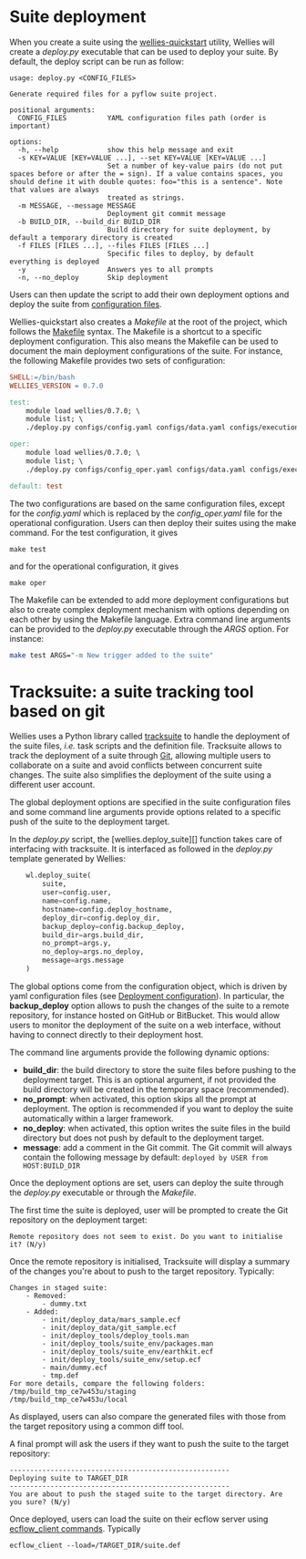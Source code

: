 # Suite deployment

When you create a suite using the [wellies-quickstart](quickstart_guide.md) utility, Wellies will create a *deploy.py* executable that can be used to deploy your suite. By default, the deploy script can be run as follow:

```
usage: deploy.py <CONFIG_FILES>

Generate required files for a pyflow suite project.

positional arguments:
  CONFIG_FILES          YAML configuration files path (order is important)

options:
  -h, --help            show this help message and exit
  -s KEY=VALUE [KEY=VALUE ...], --set KEY=VALUE [KEY=VALUE ...]
                        Set a number of key-value pairs (do not put spaces before or after the = sign). If a value contains spaces, you should define it with double quotes: foo="this is a sentence". Note that values are always
                        treated as strings.
  -m MESSAGE, --message MESSAGE
                        Deployment git commit message
  -b BUILD_DIR, --build_dir BUILD_DIR
                        Build directory for suite deployment, by default a temporary directory is created
  -f FILES [FILES ...], --files FILES [FILES ...]
                        Specific files to deploy, by default everything is deployed
  -y                    Answers yes to all prompts
  -n, --no_deploy       Skip deployment
```

Users can then update the script to add their own deployment options and deploy the suite from [configuration files](configurations.md).

Wellies-quickstart also creates a *Makefile* at the root of the project, which follows the [Makefile](https://www.gnu.org/software/make/manual/make.html#Introduction) syntax. The Makefile is a shortcut to a specific deployment configuration. This also means the Makefile can be used to document the main deployment configurations of the suite. For instance, the following Makefile provides two sets of configuration:

```Makefile
SHELL:=/bin/bash
WELLIES_VERSION = 0.7.0

test:
	module load wellies/0.7.0; \
	module list; \
	./deploy.py configs/config.yaml configs/data.yaml configs/execution_contexts.yaml configs/tools.yaml ${ARGS}

oper:
	module load wellies/0.7.0; \
	module list; \
	./deploy.py configs/config_oper.yaml configs/data.yaml configs/execution_contexts.yaml configs/tools.yaml ${ARGS}

default: test
```

The two configurations are based on the same configuration files, except for the *config.yaml* which is replaced by the *config_oper.yaml* file for the operational configuration. Users can then deploy their suites using the make command. For the test configuration, it gives

```shell
make test
```

and for the operational configuration, it gives

```shell
make oper
```

The Makefile can be extended to add more deployment configurations but also to create complex deployment mechanism with options depending on each other by using the Makefile language. Extra command line arguments can be provided to the *deploy.py* executable through the *ARGS* option. For instance:

```bash
make test ARGS="-m New trigger added to the suite"
```

# Tracksuite: a suite tracking tool based on git

Wellies uses a Python library called [tracksuite](https://github.com/ecmwf/tracksuite) to handle the deployment of the suite files, *i.e.* task scripts and the definition file. Tracksuite allows to track the deployment of a suite through [Git](https://git-scm.com), allowing multiple users to collaborate on a suite and avoid conflicts between concurrent suite changes. The suite also simplifies the deployment of the suite using a different user account.

The global deployment options are specified in the suite configuration files and some command line arguments provide options related to a specific push of the suite to the deployment target.

In the *deploy.py* script, the [wellies.deploy_suite][] function takes care of interfacing with tracksuite. It is interfaced as followed in the *deploy.py* template generated by Wellies:

```python
    wl.deploy_suite(
        suite,
        user=config.user,
        name=config.name,
        hostname=config.deploy_hostname,
        deploy_dir=config.deploy_dir,
        backup_deploy=config.backup_deploy,
        build_dir=args.build_dir,
        no_prompt=args.y,
        no_deploy=args.no_deploy,
        message=args.message
    )
```

The global options come from the configuration object, which is driven by yaml configuration files (see [Deployment configuration](deployment.md)). In particular, the **backup_deploy** option allows to push the changes of the suite to a remote repository, for instance hosted on GitHub or BitBucket. This would allow users to monitor the deployment of the suite on a web interface, without having to connect directly to their deployment host.

The command line arguments provide the following dynamic options:

- **build_dir**: the build directory to store the suite files before pushing to the deployment target. This is an optional argument, if not provided the build directory will be created in the temporary space (recommended).
- **no_prompt**: when activated, this option skips all the prompt at deployment. The option is recommended if you want to deploy the suite automatically within a larger framework.
- **no_deploy**: when activated, this option writes the suite files in the build directory but does not push by default to the deployment target.
- **message**: add a comment in the Git commit. The Git commit will always contain the following message by default: `deployed by USER from HOST:BUILD_DIR`

Once the deployment options are set, users can deploy the suite through the *deploy.py* executable or through the *Makefile*.

The first time the suite is deployed, user will be prompted to create the Git repository on the deployment target:

```
Remote repository does not seem to exist. Do you want to initialise it? (N/y)
```

Once the remote repository is initialised, Tracksuite will display a summary of the changes you're about to push to the target repository. Typically:

```
Changes in staged suite:
    - Removed:
        - dummy.txt
    - Added:
        - init/deploy_data/mars_sample.ecf
        - init/deploy_data/git_sample.ecf
        - init/deploy_tools/deploy_tools.man
        - init/deploy_tools/suite_env/packages.man
        - init/deploy_tools/suite_env/earthkit.ecf
        - init/deploy_tools/suite_env/setup.ecf
        - main/dummy.ecf
        - tmp.def
For more details, compare the following folders:
/tmp/build_tmp_ce7w453u/staging
/tmp/build_tmp_ce7w453u/local
```

As displayed, users can also compare the generated files with those from the target repository using a common diff tool.

A final prompt will ask the users if they want to push the suite to the target repository:

```
------------------------------------------------------
Deploying suite to TARGET_DIR
------------------------------------------------------
You are about to push the staged suite to the target directory. Are you sure? (N/y)
```

Once deployed, users can load the suite on their ecflow server using [ecflow_client commands](https://confluence.ecmwf.int/pages/viewpage.action?pageId=52464827). Typically

```
ecflow_client --load=/TARGET_DIR/suite.def
```
